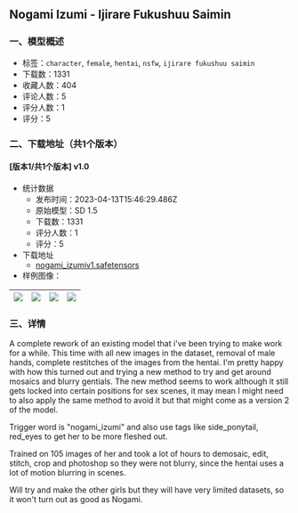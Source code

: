 ## Nogami Izumi - Ijirare Fukushuu Saimin
### 一、模型概述

- 标签：`character`, `female`, `hentai`, `nsfw`, `ijirare fukushuu saimin`
- 下载数：1331
- 收藏人数：404
- 评论人数：5
- 评分人数：1
- 评分：5

### 二、下载地址（共1个版本）

#### [版本1/共1个版本] v1.0

- 统计数据
  - 发布时间：2023-04-13T15:46:29.486Z
  - 原始模型：SD 1.5
  - 下载数：1331
  - 评分人数：1
  - 评分：5
- 下载地址
  - [nogami_izumiv1.safetensors](https://civitai.com/api/download/models/44789)
- 样例图像：

| <img src="https://image.civitai.com/xG1nkqKTMzGDvpLrqFT7WA/97231ab2-d490-4c5f-5a4d-1cd60da80300/width=450/487022.jpeg" /> | <img src="https://image.civitai.com/xG1nkqKTMzGDvpLrqFT7WA/f88e4661-5184-4786-7337-be202a232300/width=450/487025.jpeg" /> | <img src="https://image.civitai.com/xG1nkqKTMzGDvpLrqFT7WA/839a5009-876e-4124-0274-41dc22346a00/width=450/487067.jpeg" /> | <img src="https://image.civitai.com/xG1nkqKTMzGDvpLrqFT7WA/1f4672b7-7335-4485-c90a-ea4b38c7c200/width=450/487078.jpeg" /> |
| ---- | ---- | ---- | ---- |


### 三、详情
<p>A complete rework of an existing model that i've been trying to make work for a while. This time with all new images in the dataset, removal of male hands, complete restitches of the images from the hentai. I'm pretty happy with how this turned out and trying a new method to try and get around mosaics and blurry gentials. The new method seems to work although it still gets locked into certain positions for sex scenes, it may mean I might need to also apply the same method to avoid it but that might come as a version 2 of the model.</p><p>Trigger word is "nogami_izumi" and also use tags like side_ponytail, red_eyes to get her to be more fleshed out.</p><p>Trained on 105 images of her and took a lot of hours to demosaic, edit, stitch, crop and photoshop so they were not blurry, since the hentai uses a lot of motion blurring in scenes.</p><p>Will try and make the other girls but they will have very limited datasets, so it won't turn out as good as Nogami.</p>